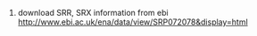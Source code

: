 

1. download SRR, SRX information from ebi
http://www.ebi.ac.uk/ena/data/view/SRP072078&display=html
